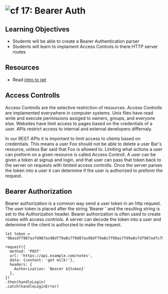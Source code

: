 ![cf](http://i.imgur.com/7v5ASc8.png) 17: Bearer Auth
===

## Learning Objectives
* Students will be able to create a Bearer Authentication parser
* Students will learn to implament Access Controls in there HTTP server routes

## Resources
* Read [intro to jwt](https://jwt.io/introduction/)

## Access Controlls
Access Controlls are the selective restriction of resources. Access Controlls are implamented everywhere in computer systems. Unix files have read write and execute permissions assiged to owners, groups, and everyone else. Websites have limit access to pages based on the credentials of a user. APIs restrict access to internal and external developers differnaly. 

In our REST APIs it is important to limit access to clients based on credentials. This means a user Foo should not be able to delete a user Bar's resource, unless Bar said that Foo is allowed to. Limiting what actions a user can preform on a given resource is called Access Controll. A user can be given a token at signup and login, and that user can pass that token back to the server on requests with limited access controlls. Once the server parses the token into a user it can determine if the user is authorized to preform the request. 

## Bearer Authorization
Bearer authorization is a common way send a user token in an http request. The user token is placed after the string 'Bearer ' and the resulting string is set to the Authorization header. Bearer authorization is often used to create routes with access contriols. A server can decode the token into a user and determine if the client is authorzied to make the request.

```
let token = '98asdf7987asfd987as98df79a8s7f9d87as98df79a8s7f98as7fd9a8s7df987adfs798'

request({
  method: 'POST'
  url: 'https://api.example.com/notes',
  data: {content: 'get milk!'},
  headers: {
    Authorization: `Bearer ${token}`
  },
})
.then(handleLogin)
.catch(handleLoginError) 
```
